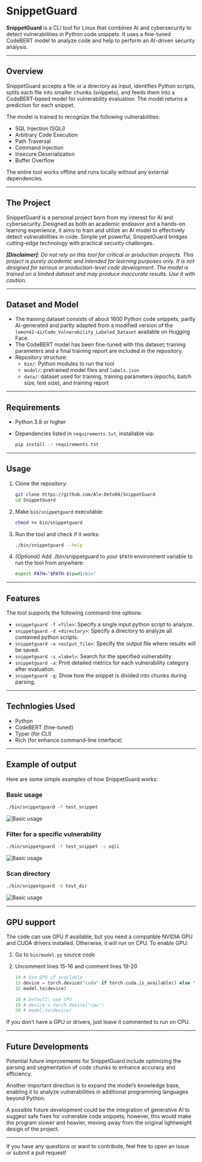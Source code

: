 # SnippetGuard

**SnippetGuard** is a CLI tool for Linux that combines AI and cybersecurity to detect vulnerabilities in Python code snippets. It uses a fine-tuned CodeBERT model to analyze code and help to perform an AI-driven security analysis.

---

## Overview

SnippetGuard accepts a file or a directory as input, identifies Python scripts, splits each file into smaller chunks (snippets), and feeds them into a CodeBERT-based model for vulnerability evaluation. The model returns a prediction for each snippet.

The model is trained to recognize the following vulnerabilities:

- SQL Injection (SQLi)
- Arbitrary Code Execution
- Path Traversal
- Command Injection
- Insecure Deserialization
- Buffer Overflow

The entire tool works offline and runs locally without any external dependencies.

---

## The Project

SnippetGuard is a personal project born from my interest for AI and cybersecurity. Designed as both an academic endeavor and a hands-on learning experience, it aims to train and utilize an AI model to effectively detect vulnerabilities in code. Simple yet powerful, SnippetGuard bridges cutting-edge technology with practical security challenges.

_**[Disclaimer]**: Do not rely on this tool for critical or production projects. This project is purely academic and intended for learning purposes only. It is not designed for serious or production-level code development. The model is trained on a limited dataset and may produce inaccurate results. Use it with caution._

---

## Dataset and Model

- The training dataset consists of about 1600 Python code snippets, partly AI-generated and partly adapted from a modified version of the `lemon42-ai/Code_Vulnerability_Labeled_Dataset` available on Hugging Face.
- The CodeBERT model has been fine-tuned with this dataset; training parameters and a final training report are included in the repository.
- Repository structure:
  - `bin/`: Python modules to run the tool
  - `model/`: pretrained model files and `labels.json`
  - `data/`: dataset used for training, training parameters (epochs, batch size, test size), and training report

---

## Requirements

- Python 3.8 or higher
- Dependencies listed in `requirements.txt`, installable via:

  ```bash
  pip install -r requirements.txt
  ```
---

## Usage

1. Clone the repository:

    ```bash
    git clone https://github.com/Ale-Deto04/SnippetGuard
    cd SnippetGuard
    ```

2. Make `bin/snippetguard` executable:

     ```bash
     chmod +x bin/snippetguard
     ```

3. Run the tool and check if it works:

      ```bash
      ./bin/snippetguard --help
      ```
      
4. _(Optional)_ Add ./bin/snippetguard to your `$PATH` environment variable to run the tool from anywhere:

     ```bash
     export PATH="$PATH:$(pwd)/bin"
     ```

---

## Features

The tool supports the following command-line options:

- `snippetguard -f <file>`: Specify a single input python script to analyze.  
- `snippetguard -d <directory>`: Specify a directory to analyze all contained python scripts.
- `snippetguard -o <output_file>`: Specify the output file where results will be saved.
- `snippetguard -s <label>`: Search for the specified vulnerability  
- `snippetguard -a`: Print detailed metrics for each vulnerability category after evaluation.  
- `snippetguard -g`: Show how the snippet is divided into chunks during parsing.  

---

## Technlogies Used
- Python
- CodeBERT (fine-tuned)
- Typer (for CLI)
- Rich (for enhance command-line interface)

---

## Example of output

Here are some simple examples of how SnippetGuard works:

### Basic usage
```bash
./bin/snippetguard -f test_snippet
```
![Basic usage](assets/screenshots/scan_file.png)

### Filter for a specific vulnerability
```bash
./bin/snippetguard -f test_snippet -s sqli
```
![Basic usage](assets/screenshots/scan_file_with_select.png)

### Scan directory
```bash
./bin/snippetguard -d test_dir
```
![Basic usage](assets/screenshots/scan_directory.png)

---

## GPU support

The code can use GPU if available, but you need a compatible NVIDIA GPU and CUDA drivers installed. Otherwise, it will run on CPU.
To enable GPU:

1. Go to `bin/model.py` source code

2. Uncomment lines 15-16 and comment lines 19-20

      ```python
      14 # Use GPU if available
      15 device = torch.device("cuda" if torch.cuda.is_available() else "cpu")
      16 model.to(device)

      18 # Default: use CPU
      19 # device = torch.device("cpu")
      20 # model.to(device)
      ```
If you don’t have a GPU or drivers, just leave it commented to run on CPU.

---

## Future Developments

Potential future improvements for SnippetGuard include optimizing the parsing and segmentation of code chunks to enhance accuracy and efficiency.

Another important direction is to expand the model’s knowledge base, enabling it to analyze vulnerabilities in additional programming languages beyond Python.

A possible future development could be the integration of generative AI to suggest safe fixes for vulnerable code snippets; however, this would make the program slower and heavier, moving away from the original lightweight design of the project.

---

If you have any questions or want to contribute, feel free to open an issue or submit a pull request!
